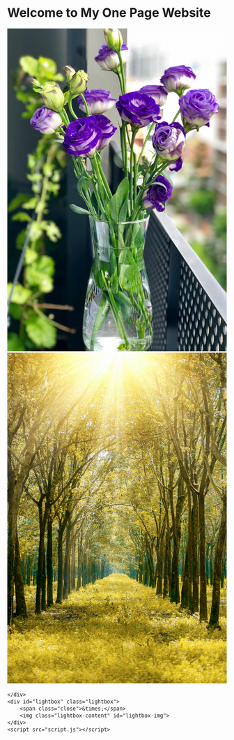 <html lang="en">
<head>
    <meta charset="UTF-8">
    <meta name="viewport" content="width=device-width, initial-scale=1.0">
    <title>One Page Website</title>
    <link rel="stylesheet" href="styles.css">
</head>
<body>
    <h1>Welcome to My One Page Website</h1>
    <div class="gallery">
        <img src="flowers.jpg" alt="Image 1" class="desktop">
        <img src="sunshine image.jpg" alt="Image 2" class="desktop">
        
    </div>
    <div id="lightbox" class="lightbox">
        <span class="close">&times;</span>
        <img class="lightbox-content" id="lightbox-img">
    </div>
    <script src="script.js"></script>
</body>
</html>
